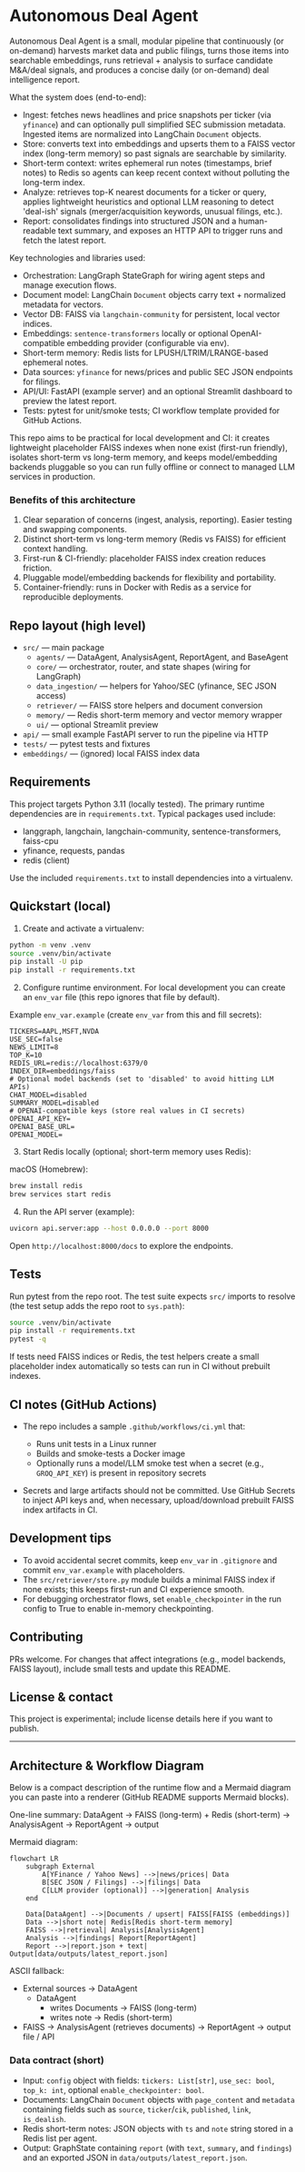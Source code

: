 # Autonomous Deal Agent

Autonomous Deal Agent is a small, modular pipeline that continuously (or on-demand) harvests market data and public filings, turns those items into searchable embeddings, runs retrieval + analysis to surface candidate M&A/deal signals, and produces a concise daily (or on-demand) deal intelligence report.

What the system does (end-to-end):

- Ingest: fetches news headlines and price snapshots per ticker (via `yfinance`) and can optionally pull simplified SEC submission metadata. Ingested items are normalized into LangChain `Document` objects.
- Store: converts text into embeddings and upserts them to a FAISS vector index (long-term memory) so past signals are searchable by similarity.
- Short-term context: writes ephemeral run notes (timestamps, brief notes) to Redis so agents can keep recent context without polluting the long-term index.
- Analyze: retrieves top-K nearest documents for a ticker or query, applies lightweight heuristics and optional LLM reasoning to detect 'deal-ish' signals (merger/acquisition keywords, unusual filings, etc.).
- Report: consolidates findings into structured JSON and a human-readable text summary, and exposes an HTTP API to trigger runs and fetch the latest report.

Key technologies and libraries used:

- Orchestration: LangGraph StateGraph for wiring agent steps and manage execution flows.
- Document model: LangChain `Document` objects carry text + normalized metadata for vectors.
- Vector DB: FAISS via `langchain-community` for persistent, local vector indices.
- Embeddings: `sentence-transformers` locally or optional OpenAI-compatible embedding provider (configurable via env).
- Short-term memory: Redis lists for LPUSH/LTRIM/LRANGE-based ephemeral notes.
- Data sources: `yfinance` for news/prices and public SEC JSON endpoints for filings.
- API/UI: FastAPI (example server) and an optional Streamlit dashboard to preview the latest report.
- Tests: pytest for unit/smoke tests; CI workflow template provided for GitHub Actions.

This repo aims to be practical for local development and CI: it creates lightweight placeholder FAISS indexes when none exist (first-run friendly), isolates short-term vs long-term memory, and keeps model/embedding backends pluggable so you can run fully offline or connect to managed LLM services in production.

### Benefits of this architecture
1. Clear separation of concerns (ingest, analysis, reporting). Easier testing and swapping components.
2. Distinct short-term vs long-term memory (Redis vs FAISS) for efficient context handling.
3. First-run & CI-friendly: placeholder FAISS index creation reduces friction.
4. Pluggable model/embedding backends for flexibility and portability.
5. Container-friendly: runs in Docker with Redis as a service for reproducible deployments.

## Repo layout (high level)

- `src/` — main package
	- `agents/` — DataAgent, AnalysisAgent, ReportAgent, and BaseAgent
	- `core/` — orchestrator, router, and state shapes (wiring for LangGraph)
	- `data_ingestion/` — helpers for Yahoo/SEC (yfinance, SEC JSON access)
	- `retriever/` — FAISS store helpers and document conversion
	- `memory/` — Redis short-term memory and vector memory wrapper
	- `ui/` — optional Streamlit preview
- `api/` — small example FastAPI server to run the pipeline via HTTP
- `tests/` — pytest tests and fixtures
- `embeddings/` — (ignored) local FAISS index data

## Requirements

This project targets Python 3.11 (locally tested). The primary runtime dependencies are in `requirements.txt`. Typical packages used include:

- langgraph, langchain, langchain-community, sentence-transformers, faiss-cpu
- yfinance, requests, pandas
- redis (client)

Use the included `requirements.txt` to install dependencies into a virtualenv.

## Quickstart (local)

1. Create and activate a virtualenv:

```bash
python -m venv .venv
source .venv/bin/activate
pip install -U pip
pip install -r requirements.txt
```

2. Configure runtime environment. For local development you can create an `env_var` file (this repo ignores that file by default).

Example `env_var.example` (create `env_var` from this and fill secrets):

```
TICKERS=AAPL,MSFT,NVDA
USE_SEC=false
NEWS_LIMIT=8
TOP_K=10
REDIS_URL=redis://localhost:6379/0
INDEX_DIR=embeddings/faiss
# Optional model backends (set to 'disabled' to avoid hitting LLM APIs)
CHAT_MODEL=disabled
SUMMARY_MODEL=disabled
# OPENAI-compatible keys (store real values in CI secrets)
OPENAI_API_KEY=
OPENAI_BASE_URL=
OPENAI_MODEL=
```

3. Start Redis locally (optional; short-term memory uses Redis):

macOS (Homebrew):
```bash
brew install redis
brew services start redis
```

4. Run the API server (example):

```bash
uvicorn api.server:app --host 0.0.0.0 --port 8000
```

Open `http://localhost:8000/docs` to explore the endpoints.

## Tests

Run pytest from the repo root. The test suite expects `src/` imports to resolve (the test setup adds the repo root to `sys.path`):

```bash
source .venv/bin/activate
pip install -r requirements.txt
pytest -q
```

If tests need FAISS indices or Redis, the test helpers create a small placeholder index automatically so tests can run in CI without prebuilt indexes.

## CI notes (GitHub Actions)

- The repo includes a sample `.github/workflows/ci.yml` that:
	- Runs unit tests in a Linux runner
	- Builds and smoke-tests a Docker image
	- Optionally runs a model/LLM smoke test when a secret (e.g., `GROQ_API_KEY`) is present in repository secrets

- Secrets and large artifacts should not be committed. Use GitHub Secrets to inject API keys and, when necessary, upload/download prebuilt FAISS index artifacts in CI.

## Development tips

- To avoid accidental secret commits, keep `env_var` in `.gitignore` and commit `env_var.example` with placeholders.
- The `src/retriever/store.py` module builds a minimal FAISS index if none exists; this keeps first-run and CI experience smooth.
- For debugging orchestrator flows, set `enable_checkpointer` in the run config to True to enable in-memory checkpointing.

## Contributing

PRs welcome. For changes that affect integrations (e.g., model backends, FAISS layout), include small tests and update this README.

## License & contact

This project is experimental; include license details here if you want to publish.

---

## Architecture & Workflow Diagram

Below is a compact description of the runtime flow and a Mermaid diagram you can paste into a renderer (GitHub README supports Mermaid blocks).

One-line summary: DataAgent -> FAISS (long-term) + Redis (short-term) -> AnalysisAgent -> ReportAgent -> output

Mermaid diagram:

```mermaid
flowchart LR
	subgraph External
		A[YFinance / Yahoo News] -->|news/prices| Data
		B[SEC JSON / Filings] -->|filings| Data
		C[LLM provider (optional)] -->|generation| Analysis
	end

	Data[DataAgent] -->|Documents / upsert| FAISS[FAISS (embeddings)]
	Data -->|short note| Redis[Redis short-term memory]
	FAISS -->|retrieval| Analysis[AnalysisAgent]
	Analysis -->|findings| Report[ReportAgent]
	Report -->|report.json + text| Output[data/outputs/latest_report.json]
```

ASCII fallback:

- External sources -> DataAgent
	- DataAgent
		- writes Documents -> FAISS (long-term)
		- writes note -> Redis (short-term)
- FAISS -> AnalysisAgent (retrieves documents) -> ReportAgent -> output file / API

### Data contract (short)
- Input: `config` object with fields: `tickers: List[str]`, `use_sec: bool`, `top_k: int`, optional `enable_checkpointer: bool`.
- Documents: LangChain `Document` objects with `page_content` and `metadata` containing fields such as `source`, `ticker`/`cik`, `published`, `link`, `is_dealish`.
- Redis short-term notes: JSON objects with `ts` and `note` string stored in a Redis list per agent.
- Output: GraphState containing `report` (with `text`, `summary`, and `findings`) and an exported JSON in `data/outputs/latest_report.json`.

